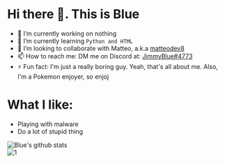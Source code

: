 # Hi there 👋. This is Blue

<!--
**Jimmy-Blue/Jimmy-Blue** is a ✨ _special_ ✨ repository because its `README.md` (this file) appears on your GitHub profile.
-->

- 🔭 I’m currently working on nothing
- 🌱 I’m currently learning `Python and HTML`
- 👯 I’m looking to collaborate with Matteo, a.k.a [matteodev8](https://github.com/matteodev8)
- 📫 How to reach me: DM me on Discord at: [JimmyBlue#4773](https://discord.com/channels/738937306224001157)
- ⚡ Fun fact: I'm just a really boring guy. Yeah, that's all about me. Also, I'm a Pokemon enjoyer, so enjoj

# What I like:
- Playing with malware
- Do a lot of stupid thing

![Blue's github stats](https://github-readme-stats.vercel.app/api?username=jimmy-blue&theme=react&show_icons=true)\
![1](https://github-readme-stats.vercel.app/api/top-langs/?username=Jimmy-Blue&count_private=true&theme=dark)
